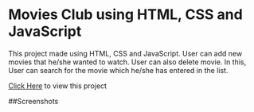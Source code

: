 # Movies Club using HTML, CSS and JavaScript

This project made using HTML, CSS and JavaScript. User can add new movies that he/she wanted to watch. User can also delete movie. In this, User can search for the movie which he/she has entered in the list.

[Click Here](https://registrationformusingjavascript.000webhostapp.com/Movie%20Club/index.html) to view this project

##Screenshots
